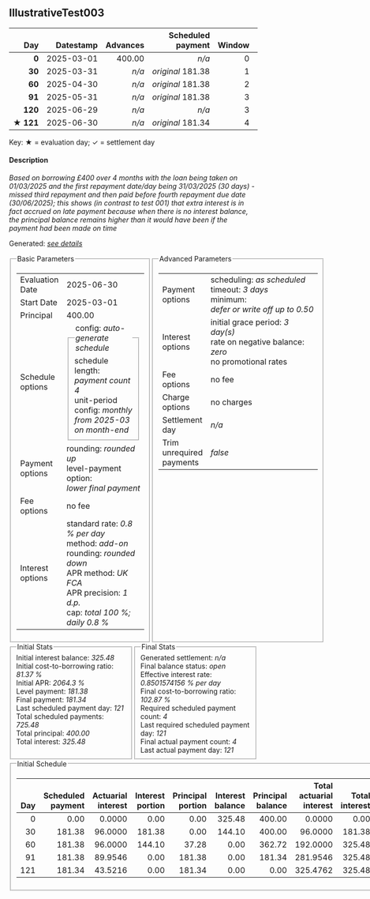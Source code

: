 <h2>IllustrativeTest003</h2>
<table>
    <thead style="vertical-align: bottom;">
        <th class="ci00" style="text-align: right;">Day</th>
        <th class="ci01" style="text-align: right;">Datestamp</th>
        <th class="ci02" style="text-align: right;">Advances</th>
        <th class="ci03" style="text-align: right;">Scheduled payment</th>
        <th class="ci04" style="text-align: right;">Window</th>
        <th class="ci05" style="text-align: right;">Payment due</th>
        <th class="ci06" style="text-align: right;">Actual payments</th>
        <th class="ci07" style="text-align: right;">Paid by</th>
        <th class="ci08" style="text-align: right;">Net effect</th>
        <th class="ci09" style="text-align: right;">Payment status</th>
        <th class="ci10" style="text-align: right;">Balance status</th>
        <th class="ci11" style="text-align: right;">Actuarial interest</th>
        <th class="ci12" style="text-align: right;">New interest</th>
        <th class="ci13" style="text-align: right;">Interest portion</th>
        <th class="ci14" style="text-align: right;">Principal portion</th>
        <th class="ci15" style="text-align: right;">Interest balance</th>
        <th class="ci16" style="text-align: right;">Principal balance</th>
        <th class="ci17" style="text-align: right;">Settlement figure</th>
    </thead>
    <tr style="text-align: right;">
        <td class="ci00"><b>0</b></td>
        <td class="ci01" style="white-space: nowrap;">2025-03-01</td>
        <td class="ci02">400.00</td>
        <td class="ci03" style="white-space: nowrap;"><i>n/a<i></td>
        <td class="ci04">0</td>
        <td class="ci05">0.00</td>
        <td class="ci06"><i>n/a</i></td>
        <td class="ci07"><i>n/a</i></td>
        <td class="ci08">0.00</td>
        <td class="ci09"><i>none&nbsp;scheduled</i></td>
        <td class="ci10">open</td>
        <td class="ci11">0.0000</td>
        <td class="ci12">0.0000</td>
        <td class="ci13">0.00</td>
        <td class="ci14">0.00</td>
        <td class="ci15">325.4800</td>
        <td class="ci16">400.00</td>
        <td class="ci17">400.00</td>
    </tr>
    <tr style="text-align: right;">
        <td class="ci00"><b>30</b></td>
        <td class="ci01" style="white-space: nowrap;">2025-03-31</td>
        <td class="ci02"><i>n/a</i></td>
        <td class="ci03" style="white-space: nowrap;"><i>original</i> 181.38</td>
        <td class="ci04">1</td>
        <td class="ci05">181.38</td>
        <td class="ci06"><b>0</b>&nbsp;<i>confirmed</i>&nbsp;181.38</td>
        <td class="ci07"><b>30#0</b>&nbsp;181.38</td>
        <td class="ci08">181.38</td>
        <td class="ci09"><i>payment&nbsp;made</i></td>
        <td class="ci10">open</td>
        <td class="ci11">96.0000</td>
        <td class="ci12">0.0000</td>
        <td class="ci13">181.38</td>
        <td class="ci14">0.00</td>
        <td class="ci15">144.1000</td>
        <td class="ci16">400.00</td>
        <td class="ci17">314.62</td>
    </tr>
    <tr style="text-align: right;">
        <td class="ci00"><b>60</b></td>
        <td class="ci01" style="white-space: nowrap;">2025-04-30</td>
        <td class="ci02"><i>n/a</i></td>
        <td class="ci03" style="white-space: nowrap;"><i>original</i> 181.38</td>
        <td class="ci04">2</td>
        <td class="ci05">181.38</td>
        <td class="ci06"><b>0</b>&nbsp;<i>confirmed</i>&nbsp;181.38</td>
        <td class="ci07"><b>60#0</b>&nbsp;181.38</td>
        <td class="ci08">181.38</td>
        <td class="ci09"><i>payment&nbsp;made</i></td>
        <td class="ci10">open</td>
        <td class="ci11">96.0000</td>
        <td class="ci12">0.0000</td>
        <td class="ci13">144.10</td>
        <td class="ci14">37.28</td>
        <td class="ci15">0.0000</td>
        <td class="ci16">362.72</td>
        <td class="ci17">229.24</td>
    </tr>
    <tr style="text-align: right;">
        <td class="ci00"><b>91</b></td>
        <td class="ci01" style="white-space: nowrap;">2025-05-31</td>
        <td class="ci02"><i>n/a</i></td>
        <td class="ci03" style="white-space: nowrap;"><i>original</i> 181.38</td>
        <td class="ci04">3</td>
        <td class="ci05">181.38</td>
        <td class="ci06"><i>n/a</i></td>
        <td class="ci07"><b>120#0</b>&nbsp;181.38</td>
        <td class="ci08">0.00</td>
        <td class="ci09"><i>missed&nbsp;payment</i></td>
        <td class="ci10">open</td>
        <td class="ci11">89.9546</td>
        <td class="ci12">0.0000</td>
        <td class="ci13">0.00</td>
        <td class="ci14">0.00</td>
        <td class="ci15">0.0000</td>
        <td class="ci16">362.72</td>
        <td class="ci17">319.19</td>
    </tr>
    <tr style="text-align: right;">
        <td class="ci00"><b>120</b></td>
        <td class="ci01" style="white-space: nowrap;">2025-06-29</td>
        <td class="ci02"><i>n/a</i></td>
        <td class="ci03" style="white-space: nowrap;"><i>n/a<i></td>
        <td class="ci04">3</td>
        <td class="ci05">0.00</td>
        <td class="ci06"><b>0</b>&nbsp;<i>confirmed</i>&nbsp;181.38</td>
        <td class="ci07"><i>n/a</i></td>
        <td class="ci08">181.38</td>
        <td class="ci09"><i>extra&nbsp;payment</i></td>
        <td class="ci10">open</td>
        <td class="ci11">84.1510</td>
        <td class="ci12">40.6256</td>
        <td class="ci13">40.62</td>
        <td class="ci14">140.76</td>
        <td class="ci15">0.0000</td>
        <td class="ci16">221.96</td>
        <td class="ci17">221.96</td>
    </tr>
    <tr style="text-align: right;">
        <td class="ci00">&#x2605;&nbsp;<b>121</b></td>
        <td class="ci01" style="white-space: nowrap;">2025-06-30</td>
        <td class="ci02"><i>n/a</i></td>
        <td class="ci03" style="white-space: nowrap;"><i>original</i> 181.34</td>
        <td class="ci04">4</td>
        <td class="ci05">181.34</td>
        <td class="ci06"><b>0</b>&nbsp;<i>confirmed</i>&nbsp;181.34</td>
        <td class="ci07"><b>121#0</b>&nbsp;181.34</td>
        <td class="ci08">181.34</td>
        <td class="ci09"><i>payment&nbsp;made</i></td>
        <td class="ci10">open</td>
        <td class="ci11">1.7757</td>
        <td class="ci12">1.7757</td>
        <td class="ci13">1.77</td>
        <td class="ci14">179.57</td>
        <td class="ci15">0.0000</td>
        <td class="ci16">42.39</td>
        <td class="ci17">42.39</td>
    </tr>
</table><p>Key: &#x2605; = evaluation day; &#x2713; = settlement day</p>
<h4>Description</h4>
<p><i>Based on borrowing £400 over 4 months with the loan being taken on 01/03/2025 and the first repayment date/day being 31/03/2025 (30 days) - missed third repayment and then paid before 
            fourth repayment due date (30/06/2025); this shows (in contrast to test 001) that extra interest is in fact accrued on late payment because when there is no interest balance, the principal
            balance remains higher than it would have been if the payment had been made on time</i></p>
<p>Generated: <i><a href="../GeneratedDate.html">see details</a></i></p>
<div style="display:flex;">

<fieldset style="flex: 1; display: flex; flex-direction: column;"><legend>Basic Parameters</legend>
<table>
    <tr>
        <td>Evaluation Date</td>
        <td>2025-06-30</td>
    </tr>
    <tr>
        <td>Start Date</td>
        <td>2025-03-01</td>
    </tr>
    <tr>
        <td>Principal</td>
        <td>400.00</td>
    </tr>
    <tr>
        <td>Schedule options</td>
        <td>
            <fieldset>
                <legend>config: <i>auto-generate schedule</i></legend>
                <div>schedule length: <i><i>payment count</i> 4</i></div>
                <div>unit-period config: <i>monthly from 2025-03 on month-end</i></div>
            </fieldset>
        </td>
    </tr>
    <tr>
        <td>Payment options</td>
        <td>
            <div>
                <div>rounding: <i>rounded up</i></div>
                <div>level-payment option: <i>lower&nbsp;final&nbsp;payment</i></div>
            </div>
        </td>
    </tr>
    <tr>
        <td>Fee options</td>
        <td>no fee
        </td>
    </tr>
    <tr>
        <td>Interest options</td>
        <td>
            <div>
                <div>standard rate: <i>0.8 % per day</i></div>
                <div>method: <i>add-on</i></div>
                <div>rounding: <i>rounded down</i></div>
                <div>APR method: <i>UK FCA</i></div>
                <div>APR precision: <i>1 d.p.</i></div>
                <div>cap: <i>total 100 %; daily 0.8 %</div>
            </div>
        </td>
    </tr>
</table></fieldset>

<fieldset style="flex: 1; display: flex; flex-direction: column;"><legend>Advanced Parameters</legend>
<table>
    <tr>
        <td>Payment options</td>
        <td>
                <div>
                    <div>scheduling: <i>as scheduled</i></div>
                    <div>timeout: <i>3 days</i></div>
                    <div>minimum: <i>defer&nbsp;or&nbsp;write&nbsp;off&nbsp;up&nbsp;to&nbsp;0.50</i></div>
                </div>
        </td>
    </tr>
    <tr>
        <td>Interest options</td>
        <td>
            <div>
                <div>initial grace period: <i>3 day(s)</i></div>
                <div>rate on negative balance: <i>zero</i></div>
                <div>no promotional rates</div>
            </div>
        </td>
    </tr>
    <tr>
        <td>Fee options</td>
        <td>no fee
        </td>
    </tr>
    <tr>
        <td>Charge options</td>
        <td>no charges
        </td>
    </tr>
    <tr>
        <td>Settlement day</td><td><i><i>n/a</i></i></td>
    </tr>
    <tr>
        <td>Trim unrequired payments</td><td><i>false</i></td>
    </tr>
</table></fieldset>
</div>
<div style="display:flex;">


<fieldset style="flex: 1; display: flex; flex-direction: column;"><legend>Initial Stats</legend>
<div>
    <div>Initial interest balance: <i>325.48</i></div>
    <div>Initial cost-to-borrowing ratio: <i>81.37 %</i></div>
    <div>Initial APR: <i>2064.3 %</i></div>
    <div>Level payment: <i>181.38</i></div>
    <div>Final payment: <i>181.34</i></div>
    <div>Last scheduled payment day: <i>121</i></div>
    <div>Total scheduled payments: <i>725.48</i></div>
    <div>Total principal: <i>400.00</i></div>
    <div>Total interest: <i>325.48</i></div>
</div></fieldset>

<fieldset style="flex: 1; display: flex; flex-direction: column;"><legend>Final Stats</legend>
<div>
    <div>Generated settlement: <i><i>n/a</i></i></div>
    <div>Final balance status: <i>open</i></div>
    <div>Effective interest rate: <i>0.8501574156 % per day</i></div>
    <div>Final cost-to-borrowing ratio: <i>102.87 %</i></div>
    <div>Required scheduled payment count: <i>4</i></div>
    <div>Last required scheduled payment day: <i>121</i></div>
    <div>Final actual payment count: <i>4</i></div>
    <div>Last actual payment day: <i>121</i></div>
</div>
</fieldset>
</div>
<fieldset><legend>Initial Schedule</legend>
<table>
    <thead style="vertical-align: bottom;">
        <th style="text-align: right;">Day</th>
        <th style="text-align: right;">Scheduled payment</th>
        <th style="text-align: right;">Actuarial interest</th>
        <th style="text-align: right;">Interest portion</th>
        <th style="text-align: right;">Principal portion</th>
        <th style="text-align: right;">Interest balance</th>
        <th style="text-align: right;">Principal balance</th>
        <th style="text-align: right;">Total actuarial interest</th>
        <th style="text-align: right;">Total interest</th>
        <th style="text-align: right;">Total principal</th>
    </thead>
    <tr style="text-align: right;">
        <td class="ci00">0</td>
        <td class="ci01" style="white-space: nowrap;">0.00</td>
        <td class="ci02">0.0000</td>
        <td class="ci03">0.00</td>
        <td class="ci04">0.00</td>
        <td class="ci05">325.48</td>
        <td class="ci06">400.00</td>
        <td class="ci07">0.0000</td>
        <td class="ci08">0.00</td>
        <td class="ci09">0.00</td>
    </tr>
    <tr style="text-align: right;">
        <td class="ci00">30</td>
        <td class="ci01" style="white-space: nowrap;">181.38</td>
        <td class="ci02">96.0000</td>
        <td class="ci03">181.38</td>
        <td class="ci04">0.00</td>
        <td class="ci05">144.10</td>
        <td class="ci06">400.00</td>
        <td class="ci07">96.0000</td>
        <td class="ci08">181.38</td>
        <td class="ci09">0.00</td>
    </tr>
    <tr style="text-align: right;">
        <td class="ci00">60</td>
        <td class="ci01" style="white-space: nowrap;">181.38</td>
        <td class="ci02">96.0000</td>
        <td class="ci03">144.10</td>
        <td class="ci04">37.28</td>
        <td class="ci05">0.00</td>
        <td class="ci06">362.72</td>
        <td class="ci07">192.0000</td>
        <td class="ci08">325.48</td>
        <td class="ci09">37.28</td>
    </tr>
    <tr style="text-align: right;">
        <td class="ci00">91</td>
        <td class="ci01" style="white-space: nowrap;">181.38</td>
        <td class="ci02">89.9546</td>
        <td class="ci03">0.00</td>
        <td class="ci04">181.38</td>
        <td class="ci05">0.00</td>
        <td class="ci06">181.34</td>
        <td class="ci07">281.9546</td>
        <td class="ci08">325.48</td>
        <td class="ci09">218.66</td>
    </tr>
    <tr style="text-align: right;">
        <td class="ci00">121</td>
        <td class="ci01" style="white-space: nowrap;">181.34</td>
        <td class="ci02">43.5216</td>
        <td class="ci03">0.00</td>
        <td class="ci04">181.34</td>
        <td class="ci05">0.00</td>
        <td class="ci06">0.00</td>
        <td class="ci07">325.4762</td>
        <td class="ci08">325.48</td>
        <td class="ci09">400.00</td>
    </tr>
</table></fieldset>

